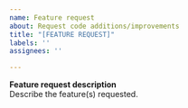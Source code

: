 ```yaml
---
name: Feature request
about: Request code additions/improvements
title: "[FEATURE REQUEST]"
labels: ''
assignees: ''

---
```


**Feature request description**  
Describe the feature(s) requested.  
